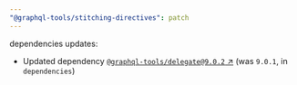 ```yaml
---
"@graphql-tools/stitching-directives": patch
---
```


dependencies updates: 

- Updated dependency [`@graphql-tools/delegate@9.0.2` ↗︎](https://www.npmjs.com/package/@graphql-tools/delegate/v/9.0.2) (was `9.0.1`, in `dependencies`)
